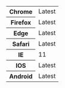 <table class="table--code">
	<tr>
		<th>Chrome</th>
		<td>Latest</td>
	</tr>
	<tr>
		<th>Firefox</th>
		<td>Latest</td>
	</tr>
	<tr>
		<th>Edge</th>
		<td>Latest</td>
	</tr>
	<tr>
		<th>Safari</th>
		<td>Latest</td>
	</tr>
	<tr>
		<th>IE</th>
		<td>11</td>
	</tr>
    <tr>
        <th>IOS</th>
        <td>Latest</td>
    </tr>
    <tr>
        <th>Android</th>
        <td>Latest</td>
    </tr>
</table>
